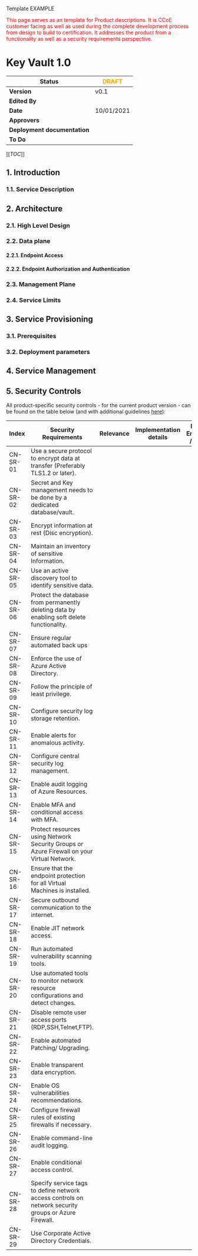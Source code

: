 Template EXAMPLE

<span style="color:red">This page serves as an template for Product descriptions. It is CCoE customer facing as well as used during the complete development process from design to build to certification. It addresses the product from a functionality as well as a security requirements perspective.</span> 


# Key Vault 1.0

| **Status** | <span style="color:orange">**DRAFT**</span> |
|--|--|
| **Version** | v0.1 |
| **Edited By** | <author> |
| **Date** | 10/01/2021  |
| **Approvers** |  |
| **Deployment documentation** | <link to GIT Module missing> |
| **To Do** |  |

[[_TOC_]]

## 1. Introduction

### 1.1. Service Description

## 2. Architecture

### 2.1. High Level Design

### 2.2. Data plane 

#### 2.2.1. Endpoint Access

#### 2.2.2. Endpoint Authorization and Authentication

### 2.3. Management Plane 

### 2.4. Service Limits
 
## 3. Service Provisioning

### 3.1. Prerequisites

### 3.2. Deployment parameters

## 4. Service Management 

## 5. Security Controls 

All product-specific security controls - for the current product version - can be found on the table below (and with additional guidelines [here](https://dev.azure.com/contoso-azure/building-blocks/_wiki/wikis/Wiki/473/Cloud-Native-Security-Controls)):

| Index | Security Requirements | Relevance | Implementation details  | Policy Enforced / Audit | Design Status  | Implementation Status |
|--|--|--|--|--|--|--|
| CN-SR-01 | Use a secure protocol to encrypt data at transfer (Preferably TLS1.2 or later).  | |   |  |  |
| CN-SR-02 | Secret and Key management needs to be done by a dedicated database/vault.  |   |   |   |  |
| CN-SR-03 | Encrypt information at rest (Disc encryption).  |  |   |  |  |
| CN-SR-04 | Maintain an inventory of sensitive Information.  |   |   |   |  |
| CN-SR-05 | Use an active discovery tool to identify sensitive data.  |  |   |   |  |
| CN-SR-06 | Protect the database from permanently deleting data by enabling soft delete functionality.  |  |  |   |  |
| CN-SR-07 | Ensure regular automated back ups  |  |  |   |  |
| CN-SR-08 | Enforce the use of Azure Active Directory.  |  |  |   |  |
| CN-SR-09 | Follow the principle of least privilege.  |  |  |   |  |
| CN-SR-10 | Configure security log storage retention.  |  |  |   |  |
| CN-SR-11 | Enable alerts for anomalous activity.  |  |  |   |  |
| CN-SR-12 | Configure central security log management.   |  |  |   |  |
| CN-SR-13 | Enable audit logging of Azure Resources.  |  |  |   |  |
| CN-SR-14 | Enable MFA and conditional access with MFA.  |  |  |   |  |
| CN-SR-15 | Protect resources using Network Security Groups or Azure Firewall on your Virtual Network.  |  |  |   |  |
| CN-SR-16 | Ensure that the endpoint protection for all Virtual Machines is installed.  |  |  |   |  |
| CN-SR-17 | Secure outbound communication to the internet.  |  |  |   |  |
| CN-SR-18 | Enable JIT network access.  |  |  |   |  |
| CN-SR-19 | Run automated vulnerability scanning tools.  |  |  |   |  |
| CN-SR-20 | Use automated tools to monitor network resource configurations and detect changes.  |  |  |   |  |
| CN-SR-21 | Disable remote user access ports (RDP,SSH,Telnet,FTP).  |  |  |   |  |
| CN-SR-22 | Enable automated Patching/ Upgrading.  |  |  |   |  |
| CN-SR-23 | Enable transparent data encryption.  |  |  |   |  |
| CN-SR-24 | Enable OS vulnerabilities recommendations.  |  |  |   |  |
| CN-SR-25 | Configure firewall rules of existing firewalls if necessary.  |  |  |   |  |
| CN-SR-26 | Enable command-line audit logging.  |  |  |   |  |
| CN-SR-27 | Enable conditional access control.  |  |  |   |  |
| CN-SR-28 | Specify service tags to define network access controls on network security groups or Azure Firewall. |  |  |   |  |
| CN-SR-29 | Use Corporate Active Directory Credentials.  |  |  |   |  |